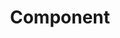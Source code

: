 ---
layout: glossary-documentation
sectionKey: Glossary
eleventyNavigation:
  parent: Glossary
title: Component
description: Components are pre-built, core elements that allow teams to build consistent pages on GOV.UK. 
details:
  'Components are the reusable building blocks of the user interface. Things like buttons, forms and navigation menus. 

  
  For more information on components, see the:

  - [GOV.UK Design System](https://design-system.service.gov.uk/components/)

  - [GOV.UK Component Guide](https://components.publishing.service.gov.uk/component-guide)'

synonym:
  0:
    title:
    link:
    definition:
nonPreferred:
  0:
    title: Block
    link:
    definition:
  1:
    title: Module
    link:
    definition:
relatedTerm:
    0:
      title: Container
      link: /glossary/container
      definition:
theme: Presentation layer
order: 4
---